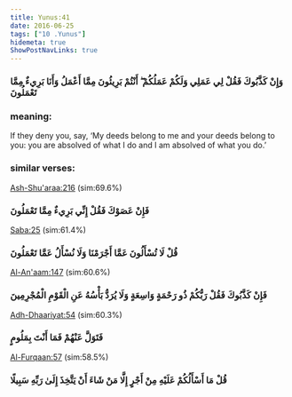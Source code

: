 ```yaml
---
title: Yunus:41
date: 2016-06-25
tags: ["10 .Yunus"]
hidemeta: true 
ShowPostNavLinks: true 
---
```

### وَإِنْ كَذَّبُوكَ فَقُلْ لِي عَمَلِي وَلَكُمْ عَمَلُكُمْ ۖ أَنْتُمْ بَرِيئُونَ مِمَّا أَعْمَلُ وَأَنَا بَرِيءٌ مِمَّا تَعْمَلُونَ
### meaning: 
If they deny you, say, ‘My deeds belong to me and your deeds belong to you: you are absolved of what I do and I am absolved of what you do.’
### similar verses: 

[Ash-Shu'araa:216](/26/216) (sim:69.6%)

### فَإِنْ عَصَوْكَ فَقُلْ إِنِّي بَرِيءٌ مِمَّا تَعْمَلُونَ

[Saba:25](/34/25) (sim:61.4%)

### قُلْ لَا تُسْأَلُونَ عَمَّا أَجْرَمْنَا وَلَا نُسْأَلُ عَمَّا تَعْمَلُونَ

[Al-An'aam:147](/6/147) (sim:60.6%)

### فَإِنْ كَذَّبُوكَ فَقُلْ رَبُّكُمْ ذُو رَحْمَةٍ وَاسِعَةٍ وَلَا يُرَدُّ بَأْسُهُ عَنِ الْقَوْمِ الْمُجْرِمِينَ

[Adh-Dhaariyat:54](/51/54) (sim:60.3%)

### فَتَوَلَّ عَنْهُمْ فَمَا أَنْتَ بِمَلُومٍ

[Al-Furqaan:57](/25/57) (sim:58.5%)

### قُلْ مَا أَسْأَلُكُمْ عَلَيْهِ مِنْ أَجْرٍ إِلَّا مَنْ شَاءَ أَنْ يَتَّخِذَ إِلَىٰ رَبِّهِ سَبِيلًا
